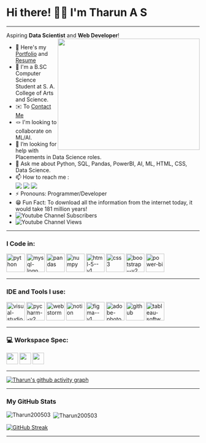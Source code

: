 # **Hi there! 👋🏻 I'm Tharun A S**
---
Aspiring **Data Scientist** and **Web Developer**!
<img align="right" width="370" height="290" src="https://i.pinimg.com/originals/47/f0/34/47f0342cec72b800463bf003eac1257e.gif">
- 🔭 Here's my [Portfolio](#) and [Resume](https://drive.google.com/file/d/1BNs5g8ODAOrAPUXZ2LVOP8UBQJjgTACB/view?usp=drive_link)
- 🌱 I'm a B.SC Computer Science Student at S. A. College of Arts and Science.
- ✉️ To [Contact Me](https://tharun200503.github.io/contact-tharun/)
- 🪢 I'm looking to collaborate on ML/AI.
- 🤔 I’m looking for help with Placements in Data Science roles.
- 💭 Ask me about Python, SQL, Pandas, PowerBI, AI, ML, HTML, CSS, Data Science.
- 📫 How to reach me :
<br />	[<img src="https://img.shields.io/badge/YouTube-FF0000?style=for-the-badge&logo=youtube&logoColor=white" />](https://www.youtube.com/@Tharun-AS) [<img src="https://img.shields.io/badge/LinkedIn-0077B5?style=for-the-badge&logo=linkedin&logoColor=white" />](https://www.linkedin.com/in/tharun-a-s-b45b8a2a8) [<img src="https://img.shields.io/badge/Instagram-E4405F?style=for-the-badge&logo=instagram&logoColor=white" />](https://www.instagram.com/tharun_as_2005)
- ⚡ Pronouns: Programmer/Developer
- 😁 Fun Fact: To download all the information from the internet today, it would take 181 million years!
- ![Youtube Channel Subscribers](https://img.shields.io/youtube/channel/views/UCdbSA57q95Io42Nj7GpZ5Dg)
- ![Youtube Channel Views](https://img.shields.io/youtube/channel/subscribers/UCdbSA57q95Io42Nj7GpZ5Dg)

---
### I Code in:
<img width="48" height="48" src="https://img.icons8.com/fluency/48/python.png" alt="python"/> <img width="48" height="48" src="https://img.icons8.com/color/48/mysql-logo.png" alt="mysql-logo"/> <img width="48" height="48" src="https://img.icons8.com/color/48/pandas.png" alt="pandas"/> <img width="48" height="48" src="https://img.icons8.com/color/48/numpy.png" alt="numpy"/> <img width="48" height="48" src="https://img.icons8.com/color/48/html-5--v1.png" alt="html-5--v1"/> <img width="48" height="48" src="https://img.icons8.com/color/48/css3.png" alt="css3"/> <img width="48" height="48" src="https://img.icons8.com/color/48/bootstrap--v2.png" alt="bootstrap--v2"/> <img width="48" height="48" src="https://img.icons8.com/color/48/power-bi.png" alt="power-bi"/> 

---
### IDE and Tools I use:
<img width="48" height="48" src="https://img.icons8.com/color/48/visual-studio-code-2019.png" alt="visual-studio-code-2019"/> <img width="48" height="48" src="https://img.icons8.com/color/48/pycharm--v2.png" alt="pycharm--v2"/> <img width="48" height="48" src="https://img.icons8.com/color/48/webstorm.png" alt="webstorm"/> <img width="48" height="48" src="https://img.icons8.com/color/48/notion.png" alt="notion"/> <img width="48" height="48" src="https://img.icons8.com/color/48/figma--v1.png" alt="figma--v1"/> <img width="48" height="48" src="https://img.icons8.com/color-glass/48/adobe-photoshop.png" alt="adobe-photoshop"/> <img width="48" height="48" src="https://img.icons8.com/fluency/48/github.png" alt="github"/> <img width="48" height="48" src="https://img.icons8.com/color/48/tableau-software.png" alt="tableau-software"/> 

---
### 💻 Workspace Spec:
<img height="30" src="https://img.shields.io/badge/hp%20laptop-0096D6?style=for-the-badge&logo=hp&logoColor=white"/> <img height="30" src="https://img.shields.io/badge/NVIDIA-GTX1650-76B900?style=for-the-badge&logo=nvidia&logoColor=white"/>  <img height="30" src="https://img.shields.io/badge/AMD-Ryzen_5_4600H-ED1C24?style=for-the-badge&logo=amd&logoColor=white"/>

---
[![Tharun's github activity graph](https://github-readme-activity-graph.vercel.app/graph?username=Tharun200503&bg_color=0d0d0d&color=77fb74&line=49df7b&point=bdffbe&area=true&hide_border=true)](https://github.com/ashutosh00710/github-readme-activity-graph)

---

### My GitHub Stats

<p><img align="left" src="https://github-readme-stats.vercel.app/api/top-langs?username=Tharun200503&theme=dark&show_icons=true&locale=en&layout=compact" alt="Tharun200503" /></p>

<p>&nbsp;<img align="center" src="https://github-readme-stats.vercel.app/api?username=Tharun200503&theme=dark&show_icons=true&locale=en" alt="Tharun200503" /></p>

[![GitHub Streak](https://streak-stats.demolab.com?user=Tharun200503&theme=dark)](https://git.io/streak-stats)

---
